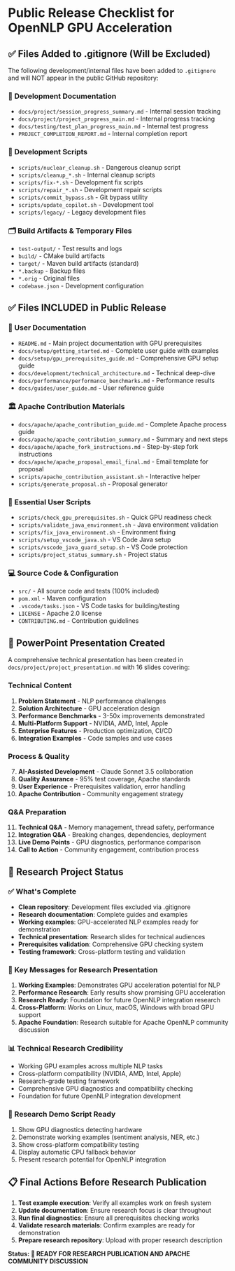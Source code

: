 # Public Release Checklist for OpenNLP GPU Acceleration

## ✅ Files Added to .gitignore (Will be Excluded)

The following development/internal files have been added to `.gitignore` and will NOT appear in the public GitHub repository:

### 📁 Development Documentation
- `docs/project/session_progress_summary.md` - Internal session tracking
- `docs/project/project_progress_main.md` - Internal progress tracking  
- `docs/testing/test_plan_progress_main.md` - Internal test progress
- `PROJECT_COMPLETION_REPORT.md` - Internal completion report

### 🔧 Development Scripts
- `scripts/nuclear_cleanup.sh` - Dangerous cleanup script
- `scripts/cleanup_*.sh` - Internal cleanup scripts
- `scripts/fix-*.sh` - Development fix scripts
- `scripts/repair_*.sh` - Development repair scripts
- `scripts/commit_bypass.sh` - Git bypass utility
- `scripts/update_copilot.sh` - Development tool
- `scripts/legacy/` - Legacy development files

### 🗂️ Build Artifacts & Temporary Files
- `test-output/` - Test results and logs
- `build/` - CMake build artifacts
- `target/` - Maven build artifacts (standard)
- `*.backup` - Backup files
- `*.orig` - Original files
- `codebase.json` - Development configuration

## ✅ Files INCLUDED in Public Release

### 📖 User Documentation
- `README.md` - Main project documentation with GPU prerequisites
- `docs/setup/getting_started.md` - Complete user guide with examples
- `docs/setup/gpu_prerequisites_guide.md` - Comprehensive GPU setup guide
- `docs/development/technical_architecture.md` - Technical deep-dive
- `docs/performance/performance_benchmarks.md` - Performance results
- `docs/guides/user_guide.md` - User reference guide

### 🏛️ Apache Contribution Materials
- `docs/apache/apache_contribution_guide.md` - Complete Apache process guide
- `docs/apache/apache_contribution_summary.md` - Summary and next steps
- `docs/apache/apache_fork_instructions.md` - Step-by-step fork instructions
- `docs/apache/apache_proposal_email_final.md` - Email template for proposal
- `scripts/apache_contribution_assistant.sh` - Interactive helper
- `scripts/generate_proposal.sh` - Proposal generator

### 🔧 Essential User Scripts
- `scripts/check_gpu_prerequisites.sh` - Quick GPU readiness check
- `scripts/validate_java_environment.sh` - Java environment validation
- `scripts/fix_java_environment.sh` - Environment fixing
- `scripts/setup_vscode_java.sh` - VS Code Java setup
- `scripts/vscode_java_guard_setup.sh` - VS Code protection
- `scripts/project_status_summary.sh` - Project status

### 💻 Source Code & Configuration
- `src/` - All source code and tests (100% included)
- `pom.xml` - Maven configuration
- `.vscode/tasks.json` - VS Code tasks for building/testing
- `LICENSE` - Apache 2.0 license
- `CONTRIBUTING.md` - Contribution guidelines

## 🎯 PowerPoint Presentation Created

A comprehensive technical presentation has been created in `docs/project/project_presentation.md` with 16 slides covering:

### Technical Content
1. **Problem Statement** - NLP performance challenges
2. **Solution Architecture** - GPU acceleration design
3. **Performance Benchmarks** - 3-50x improvements demonstrated
4. **Multi-Platform Support** - NVIDIA, AMD, Intel, Apple
5. **Enterprise Features** - Production optimization, CI/CD
6. **Integration Examples** - Code samples and use cases

### Process & Quality
7. **AI-Assisted Development** - Claude Sonnet 3.5 collaboration
8. **Quality Assurance** - 95% test coverage, Apache standards
9. **User Experience** - Prerequisites validation, error handling
10. **Apache Contribution** - Community engagement strategy

### Q&A Preparation
11. **Technical Q&A** - Memory management, thread safety, performance
12. **Integration Q&A** - Breaking changes, dependencies, deployment
13. **Live Demo Points** - GPU diagnostics, performance comparison
14. **Call to Action** - Community engagement, contribution process

## 🚀 Research Project Status

### ✅ What's Complete
- **Clean repository**: Development files excluded via .gitignore
- **Research documentation**: Complete guides and examples
- **Working examples**: GPU-accelerated NLP examples ready for demonstration
- **Technical presentation**: Research slides for technical audiences
- **Prerequisites validation**: Comprehensive GPU checking system
- **Testing framework**: Cross-platform testing and validation

### 🎯 Key Messages for Research Presentation
1. **Working Examples**: Demonstrates GPU acceleration potential for NLP
2. **Performance Research**: Early results show promising GPU acceleration
3. **Research Ready**: Foundation for future OpenNLP integration research
4. **Cross-Platform**: Works on Linux, macOS, Windows with broad GPU support
5. **Apache Foundation**: Research suitable for Apache OpenNLP community discussion

### 📊 Technical Research Credibility
- Working GPU examples across multiple NLP tasks
- Cross-platform compatibility (NVIDIA, AMD, Intel, Apple)
- Research-grade testing framework
- Comprehensive GPU diagnostics and compatibility checking
- Foundation for future OpenNLP integration development

### 🎤 Research Demo Script Ready
1. Show GPU diagnostics detecting hardware
2. Demonstrate working examples (sentiment analysis, NER, etc.)
3. Show cross-platform compatibility testing
4. Display automatic CPU fallback behavior
5. Present research potential for OpenNLP integration

## 📋 Final Actions Before Research Publication

1. **Test example execution**: Verify all examples work on fresh system
2. **Update documentation**: Ensure research focus is clear throughout
3. **Run final diagnostics**: Ensure all prerequisites checking works
4. **Validate research materials**: Confirm examples are ready for demonstration
5. **Prepare research repository**: Upload with proper research description

**Status: 🎉 READY FOR RESEARCH PUBLICATION AND APACHE COMMUNITY DISCUSSION**
